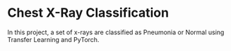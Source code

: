# Chest X-Ray Classification

In this project, a set of x-rays are classified as Pneumonia or Normal using Transfer Learning and PyTorch.

